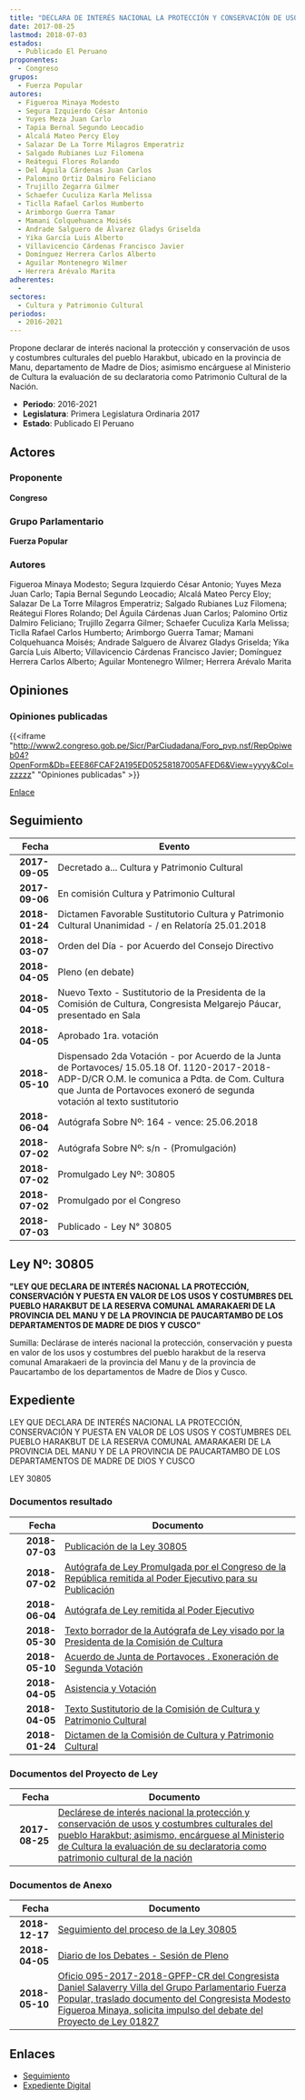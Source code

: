 ```yaml
---
title: "DECLARA DE INTERÉS NACIONAL LA PROTECCIÓN Y CONSERVACIÓN DE USOS Y COSTUMBRES CULTURALES DEL PUEBLO HARAKBUT; ENCAGUESE AL MINISTERIO DE CULTURA LA EVALUACIÍON DE SU DECLARATORIA COMO PATRIMONIO CULTURAL DE LA NACIÓN"
date: 2017-08-25
lastmod: 2018-07-03
estados: 
  - Publicado El Peruano
proponentes: 
  - Congreso
grupos: 
  - Fuerza Popular
autores: 
  - Figueroa Minaya Modesto
  - Segura Izquierdo César Antonio
  - Yuyes Meza Juan Carlo
  - Tapia Bernal Segundo Leocadio
  - Alcalá Mateo Percy Eloy
  - Salazar De La Torre Milagros Emperatriz
  - Salgado Rubianes Luz Filomena
  - Reátegui Flores Rolando
  - Del Águila Cárdenas Juan Carlos
  - Palomino Ortiz Dalmiro Feliciano
  - Trujillo Zegarra Gilmer
  - Schaefer Cuculiza Karla Melissa
  - Ticlla Rafael Carlos Humberto
  - Arimborgo Guerra Tamar
  - Mamani Colquehuanca Moisés
  - Andrade Salguero de Álvarez Gladys Griselda
  - Yika García Luis Alberto
  - Villavicencio Cárdenas Francisco Javier
  - Domínguez Herrera Carlos Alberto
  - Aguilar Montenegro Wilmer
  - Herrera Arévalo Marita
adherentes: 
  - 
sectores: 
  - Cultura y Patrimonio Cultural
periodos: 
  - 2016-2021
---
```


Propone declarar de interés nacional la protección y conservación de usos y costumbres culturales del pueblo Harakbut, ubicado en la provincia de Manu, departamento de Madre de Dios; asimismo encárguese al Ministerio de Cultura la evaluación de su declaratoria como Patrimonio Cultural de la Nación.

- **Periodo**: 2016-2021
- **Legislatura**: Primera Legislatura Ordinaria 2017
- **Estado**: Publicado El Peruano

## Actores

### Proponente

**Congreso**

### Grupo Parlamentario

**Fuerza Popular**

### Autores

Figueroa Minaya Modesto; Segura Izquierdo César Antonio; Yuyes Meza Juan Carlo; Tapia Bernal Segundo Leocadio; Alcalá Mateo Percy Eloy; Salazar De La Torre Milagros Emperatriz; Salgado Rubianes Luz Filomena; Reátegui Flores Rolando; Del Águila Cárdenas Juan Carlos; Palomino Ortiz Dalmiro Feliciano; Trujillo Zegarra Gilmer; Schaefer Cuculiza Karla Melissa; Ticlla Rafael Carlos Humberto; Arimborgo Guerra Tamar; Mamani Colquehuanca Moisés; Andrade Salguero de Álvarez Gladys Griselda; Yika García Luis Alberto; Villavicencio Cárdenas Francisco Javier; Domínguez Herrera Carlos Alberto; Aguilar Montenegro Wilmer; Herrera Arévalo Marita


## Opiniones

### Opiniones publicadas

{{<iframe "http://www2.congreso.gob.pe/Sicr/ParCiudadana/Foro_pvp.nsf/RepOpiweb04?OpenForm&Db=EEE86FCAF2A195ED05258187005AFED6&View=yyyy&Col=zzzzz" "Opiniones publicadas" >}}

[Enlace](http://www2.congreso.gob.pe/Sicr/ParCiudadana/Foro_pvp.nsf/RepOpiweb04?OpenForm&Db=EEE86FCAF2A195ED05258187005AFED6&View=yyyy&Col=zzzzz)

## Seguimiento

| Fecha | Evento |
|------:|--------|
| **2017-09-05** | Decretado a... Cultura y Patrimonio Cultural|
| **2017-09-06** | En comisión Cultura y Patrimonio Cultural|
| **2018-01-24** | Dictamen Favorable Sustitutorio Cultura y Patrimonio Cultural Unanimidad - / en Relatoría 25.01.2018|
| **2018-03-07** | Orden del Día - por Acuerdo del Consejo Directivo|
| **2018-04-05** | Pleno (en debate)|
| **2018-04-05** | Nuevo Texto - Sustitutorio de la Presidenta de la Comisión de Cultura, Congresista Melgarejo Páucar, presentado en Sala|
| **2018-04-05** | Aprobado 1ra. votación|
| **2018-05-10** | Dispensado 2da Votación - por Acuerdo de la Junta de Portavoces/ 15.05.18 Of. 1120-2017-2018-ADP-D/CR O.M. le comunica a Pdta. de Com. Cultura que Junta de Portavoces exoneró de segunda votación al texto sustitutorio|
| **2018-06-04** | Autógrafa Sobre Nº: 164 - vence: 25.06.2018|
| **2018-07-02** | Autógrafa Sobre Nº: s/n - (Promulgación)|
| **2018-07-02** | Promulgado Ley Nº: 30805|
| **2018-07-02** | Promulgado por el Congreso|
| **2018-07-03** | Publicado - Ley N° 30805|

## Ley Nº: 30805

**"LEY QUE DECLARA DE INTERÉS NACIONAL LA PROTECCIÓN, CONSERVACIÓN Y PUESTA EN VALOR DE LOS USOS Y COSTUMBRES DEL PUEBLO HARAKBUT DE LA RESERVA COMUNAL AMARAKAERI DE LA PROVINCIA DEL MANU Y DE LA PROVINCIA DE PAUCARTAMBO DE LOS DEPARTAMENTOS DE MADRE DE DIOS Y CUSCO"**

Sumilla: Declárase de interés nacional la protección, conservación y puesta en valor de los usos y costumbres del pueblo harakbut de la reserva comunal Amarakaeri de la provincia del Manu y de la provincia de Paucartambo de los departamentos de Madre de Dios y Cusco.


## Expediente

LEY QUE DECLARA DE INTERÉS NACIONAL LA PROTECCIÓN, CONSERVACIÓN Y PUESTA EN VALOR DE LOS USOS Y COSTUMBRES DEL PUEBLO HARAKBUT DE LA RESERVA COMUNAL AMARAKAERI DE LA PROVINCIA DEL MANU Y DE LA PROVINCIA DE PAUCARTAMBO DE LOS DEPARTAMENTOS DE MADRE DE DIOS Y CUSCO

LEY 30805


### Documentos resultado

| Fecha | Documento |
|------:|--------|
| **2018-07-03** | [Publicación de la Ley 30805](http://www.leyes.congreso.gob.pe/Documentos/2016_2021/ADLP/Normas_Legales/30805-LEY.pdf) |
| **2018-07-02** | [Autógrafa de Ley Promulgada por el Congreso de la República remitida al Poder Ejecutivo para su Publicación](http://www.leyes.congreso.gob.pe/Documentos/2016_2021/ADLP/Texto_Aprobado/AU0182720180702.pdf) |
| **2018-06-04** | [Autógrafa de Ley remitida al Poder Ejecutivo](http://www.leyes.congreso.gob.pe/Documentos/2016_2021/Autografas/Ley_y_de_Resolucion_Legislativa/AU0182720180604.pdf) |
| **2018-05-30** | [Texto borrador de la Autógrafa de Ley visado por la Presidenta de la Comisión de Cultura](http://www.leyes.congreso.gob.pe/Documentos/2016_2021/Texto_Borrador_de_Autografa/BAU0182720180530.pdf) |
| **2018-05-10** | [Acuerdo de Junta de Portavoces . Exoneración de Segunda Votación](http://www.leyes.congreso.gob.pe/Documentos/2016_2021/Acuerdos/Junta_Portavoces/AJPSV00182720180310.pdf) |
| **2018-04-05** | [Asistencia y Votación](http://www.leyes.congreso.gob.pe/Documentos/2016_2021/Asistencia_y_Votacion/Proyectos_de_Ley/AV0182720180405.pdf) |
| **2018-04-05** | [Texto Sustitutorio de la Comisión de Cultura y Patrimonio Cultural](http://www.leyes.congreso.gob.pe/Documentos/2016_2021/Texto_Sustitutorio/Proyectos_de_Ley/TS0182720180405.pdf) |
| **2018-01-24** | [Dictamen de la Comisión de Cultura y Patrimonio Cultural](http://www.leyes.congreso.gob.pe/Documentos/2016_2021/Dictamenes/Proyectos_de_Ley/01827DC05MAY20180124.pdf) |

### Documentos del Proyecto de Ley

| Fecha | Documento |
|------:|--------|
| **2017-08-25** | [Declárese de interés nacional la protección y conservación de usos y costumbres culturales del pueblo Harakbut; asimismo, encárguese al Ministerio de Cultura la evaluación de su declaratoria como patrimonio cultural de la nación](http://www.leyes.congreso.gob.pe/Documentos/2016_2021/Proyectos_de_Ley_y_de_Resoluciones_Legislativas/PL0182720170825.pdf) |

### Documentos de Anexo

| Fecha | Documento |
|------:|--------|
| **2018-12-17** | [Seguimiento del proceso de la Ley 30805](http://www.leyes.congreso.gob.pe/Documentos/2016_2021/Seguimiento_de_Proyectos_de_Ley/01827PL20181217.pdf) |
| **2018-04-05** | [Diario de los Debates - Sesión de Pleno](http://www.leyes.congreso.gob.pe/Documentos/2016_2021/ADLP/Diario_Debates/30805-TDD.pdf) |
| **2018-05-10** | [Oficio 095-2017-2018-GPFP-CR del Congresista Daniel Salaverry Villa del Grupo Parlamentario Fuerza Popular, traslado documento del Congresista Modesto Figueroa Minaya, solicita impulso del debate del Proyecto de Ley 01827](http://www.leyes.congreso.gob.pe/Documentos/2016_2021/Oficios/Grupos_Parlamentarios/OFICIO-095-2017-2018-GPFP-CR.pdf) |

## Enlaces 

- [Seguimiento](http://www2.congreso.gob.pe/Sicr/TraDocEstProc/CLProLey2016.nsf/f7fff46988ca05b1052578e100829cc7/231fef0c981e040105258187005c7ae4?OpenDocument)
- [Expediente Digital](http://www2.congreso.gob.pe/Sicr/TraDocEstProc/CLProLey2016.nsf/f7fff46988ca05b1052578e100829cc7/231fef0c981e040105258187005c7ae4?OpenDocument&Click=05257FB7005EB655.eb71d0cf91d8294e05256cdf006b5706/$Body/0.1C6C)
